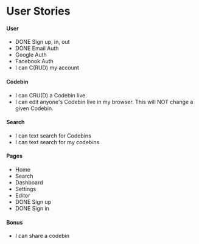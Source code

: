 # User Stories

#### User
* DONE Sign up, in, out
* DONE Email Auth
* Google Auth
* Facebook Auth
* I can C(RUD) my account

#### Codebin
* I can CRU(D) a Codebin live.
* I can edit anyone's Codebin live in my browser. This will NOT change a given Codebin.

#### Search
* I can text search for Codebins
* I can text search for my codebins

#### Pages
* Home
* Search
* Dashboard
* Settings
* Editor
* DONE Sign up
* DONE Sign in


#### Bonus
* I can share a codebin

